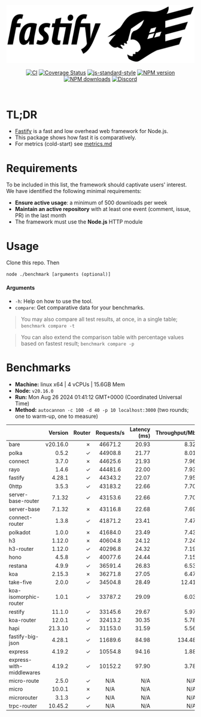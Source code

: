 <div align="center">
  <img src="https://github.com/fastify/graphics/raw/HEAD/fastify-landscape-outlined.svg" width="650" height="auto"/>
</div>

<div align="center">

[![CI](https://github.com/fastify/fastify/workflows/ci/badge.svg)](https://github.com/fastify/fastify/actions/workflows/ci.yml)
[![Coverage Status](https://coveralls.io/repos/github/fastify/fastify/badge.svg?branch=master)](https://coveralls.io/github/fastify/fastify?branch=master)
[![js-standard-style](https://img.shields.io/badge/code%20style-standard-brightgreen.svg?style=flat)](http://standardjs.com/)
[![NPM version](https://img.shields.io/npm/v/fastify.svg?style=flat)](https://www.npmjs.com/package/fastify)
[![NPM downloads](https://img.shields.io/npm/dm/fastify.svg?style=flat)](https://www.npmjs.com/package/fastify) [![Discord](https://img.shields.io/discord/725613461949906985)](https://discord.gg/fastify)

</div>
<br />

# TL;DR

* [Fastify](https://github.com/fastify/fastify) is a fast and low overhead web framework for Node.js.
* This package shows how fast it is comparatively.
* For metrics (cold-start) see [metrics.md](./METRICS.md)

# Requirements

To be included in this list, the framework should captivate users' interest. We have identified the following minimal requirements:
- **Ensure active usage**: a minimum of 500 downloads per week
- **Maintain an active repository** with at least one event (comment, issue, PR) in the last month
- The framework must use the **Node.js** HTTP module

# Usage

Clone this repo. Then 

```
node ./benchmark [arguments (optional)]
```

#### Arguments

* `-h`: Help on how to use the tool.
* `compare`: Get comparative data for your benchmarks.

> You may also compare all test results, at once, in a single table; `benchmark compare -t`

> You can also extend the comparison table with percentage values based on fastest result; `benchmark compare -p`
# Benchmarks

* __Machine:__ linux x64 | 4 vCPUs | 15.6GB Mem
* __Node:__ `v20.16.0`
* __Run:__ Mon Aug 26 2024 01:41:12 GMT+0000 (Coordinated Universal Time)
* __Method:__ `autocannon -c 100 -d 40 -p 10 localhost:3000` (two rounds; one to warm-up, one to measure)

|                          | Version  | Router | Requests/s | Latency (ms) | Throughput/Mb |
| :--                      | --:      | --:    | :-:        | --:          | --:           |
| bare                     | v20.16.0 | ✗      | 46671.2    | 20.93        | 8.32          |
| polka                    | 0.5.2    | ✓      | 44908.8    | 21.77        | 8.01          |
| connect                  | 3.7.0    | ✗      | 44625.6    | 21.93        | 7.96          |
| rayo                     | 1.4.6    | ✓      | 44481.6    | 22.00        | 7.93          |
| fastify                  | 4.28.1   | ✓      | 44343.2    | 22.07        | 7.95          |
| 0http                    | 3.5.3    | ✓      | 43183.2    | 22.66        | 7.70          |
| server-base-router       | 7.1.32   | ✓      | 43153.6    | 22.66        | 7.70          |
| server-base              | 7.1.32   | ✗      | 43116.8    | 22.68        | 7.69          |
| connect-router           | 1.3.8    | ✓      | 41871.2    | 23.41        | 7.47          |
| polkadot                 | 1.0.0    | ✗      | 41684.0    | 23.49        | 7.43          |
| h3                       | 1.12.0   | ✗      | 40604.8    | 24.12        | 7.24          |
| h3-router                | 1.12.0   | ✓      | 40296.8    | 24.32        | 7.19          |
| hono                     | 4.5.8    | ✓      | 40077.6    | 24.44        | 7.15          |
| restana                  | 4.9.9    | ✓      | 36591.4    | 26.83        | 6.53          |
| koa                      | 2.15.3   | ✗      | 36271.8    | 27.05        | 6.47          |
| take-five                | 2.0.0    | ✓      | 34504.8    | 28.49        | 12.41         |
| koa-isomorphic-router    | 1.0.1    | ✓      | 33787.2    | 29.09        | 6.03          |
| restify                  | 11.1.0   | ✓      | 33145.6    | 29.67        | 5.97          |
| koa-router               | 12.0.1   | ✓      | 32413.2    | 30.35        | 5.78          |
| hapi                     | 21.3.10  | ✓      | 31153.0    | 31.59        | 5.56          |
| fastify-big-json         | 4.28.1   | ✓      | 11689.6    | 84.98        | 134.48        |
| express                  | 4.19.2   | ✓      | 10554.8    | 94.16        | 1.88          |
| express-with-middlewares | 4.19.2   | ✓      | 10152.2    | 97.90        | 3.78          |
| micro-route              | 2.5.0    | ✓      | N/A        | N/A          | N/A           |
| micro                    | 10.0.1   | ✗      | N/A        | N/A          | N/A           |
| microrouter              | 3.1.3    | ✓      | N/A        | N/A          | N/A           |
| trpc-router              | 10.45.2  | ✓      | N/A        | N/A          | N/A           |

